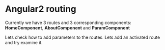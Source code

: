 Angular2 routing
================

Currently we have 3 routes and 3 corresponding components:
**HomeComponent**, **AboutComponent** and **ParamComponent**

Lets check how to add parameters to the routes. 
Lets add an activated route and try examine it.

